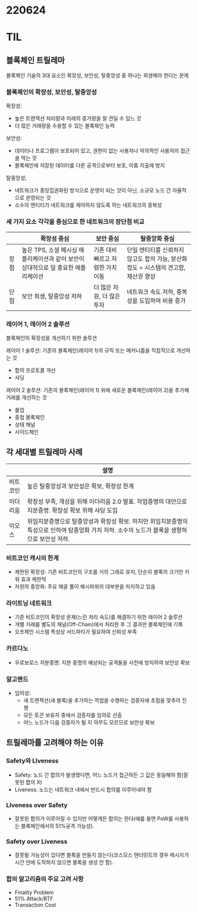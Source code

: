 # 220624

# TIL

## 블록체인 트릴레마

블록체인 기술의 3대 요소인 확장성, 보안성, 탈중앙성 중 하나는 희생해야 한다는 문제

### 블록체인의 확장성, 보안성, 탈중앙성

확장성:

- 높은 트랜잭션 처리량과 미래의 증가량을 잘 견딜 수 있느 것
- 더 많은 거래량을 수용할 수 있는 블록체인 능력

보안성:

- 데이터나 프로그램이 보호되어 있고, 권한이 없는 사용자나 악의적인 사용자의 접근을 막는 것
- 블록체인에 저장된 데이터를 다른 공격으로부터 보호,  이중 지출에 방지

탈중앙성;

- 네트워크가 중앙집권화된 방식으로 운영이 되는 것이 아닌, 소규모 노드 간 자율적으로 운영되는 것
- 소수의 엔티티가 네트워크를 제어하지 않도록 하는 네트워크의 중복성

### 세 가지 요소 각각을 중심으로 한 네트워크의 장단점 비교

|  | 확장성 중심 | 보안 중심 | 탈중앙화 중심 |
| --- | --- | --- | --- |
| 장점 | 높은 TPS, 소셜 메시싱 애플리케이션과 같이 보안이 상대적으로 덜 중요한 애플리케이션 | 기존 대비 빠르고 저렴한 가치 이동 | 단일 엔티티를 신뢰하지 않고도 합의 가능, 분산화 정도 = 시스템의 견고함, 재산권 향상 |
| 단점 | 보안 희생, 탈중앙성 저하 | 더 많은 자원, 더 많은 투자 | 네트워크 속도 저하, 중복성을 도입하여 비용 증가 |

### 레이어 1, 레이어 2 솔루션

블록체인의 확장성을 개선하기 위한 솔루션

레이어 1 솔루션: 기존의 블록체인(레이어 1)의 규칙 또는 메커니즘을 직접적으로 개선하는 것

- 합의 프로토콜 개선
- 샤딩

레이어 2 솔루션: 기존의 블록체인(레이어 1) 위에 새로운 블록체인(레이어 2)을 추가해 거래를 개선하는 것

- 롤업
- 중첩 블록체인
- 상태 채널
- 사이드체인

## 각 세대별 트릴레마 사례

|  | 설명 |
| --- | --- |
| 비트코인 | 높은 탈중앙성과 보안성은 확보, 확장성 한계 |
| 이더리움 | 확장성 부족, 개성을 위해 이더리움 2.0 발표. 작업증명의 대안으로 지분증명. 확장성 확보 위해 샤딩 도입 |
| 이오스 | 위임지분증명으로 탈중앙성과 확장성 확보. 하지만 위임지분증명의 특성으로 인하여 탕중앙화 가치 저하. 소수의 노드가 블록을 생항하므로 보안성 저하. |

### 비트코인 캐시의 한계

- 제한된 확장성: 기존 비트코인의 구조를 거의 그래로 유지, 단순히 블록의 크기만 키워 효과 제한적
- 자원의 중앙화: 주요 채굴 풀이 해시파워의 대부분을 차지하고 있음

### 라이트닝 네트워크

- 기존 비트코인의 확장성 문제(느린 처리 속도)를 해결하기 위한 레이어 2 솔루션
- 개별 거래를 별도의 채널(Off-Chain)에서 처리한 후 그 결과만 블록체인에 기록
- 오프체인 시스템 특성상 서드파티가 필요하여 신뢰성 부족

### 카르다노

- 우로보로스 지분증명: 지분 증명의 예상되는 공격들을 사전에 방지하여 보안성 확보

### 알고랜드

- 임의성:
    - 새 트랜잭션(새 블록)을 추가하는 작업을 수행하는 검증자에 초점을 맞추어 진행
    - 모든 토큰 보유자 중에서 검증자를 임의로 선출
    - 어느 노드가 다음 겅증자가 될 지 아무도 모르므로 보안성 확보

## 트릴레마를 고려해야 하는 이유

### Safety와 LIveness

- Safety: 노드 간 합의가 발생했다면, 어느 노드가 접근하든 그 값은 동일해야 함(잘못된 합의 X)
- Liveness: 노드는 네트워크 내에서 반드시 합의를 이루어내야 함

### LIveness over Safety

- 잘못된 합의가 이루어질 수 있지만 어떻게든 합의는 한다(예를 들면 PoW를 사용하는 블록체인에서의 51%공격 가능성).

### Safety over Liveness

- 잘못될 가능성이 있다면 블록을 만들지 않는다(코스모스 텐더민트의 경우 메시지가 시간 안에 도착하지 않으면 블록을 생성 안 함).

### 합의 알고리즘의 주요 고려 사항

- Finality Problem
- 51% Attack/BTF
- Transaction Cost
